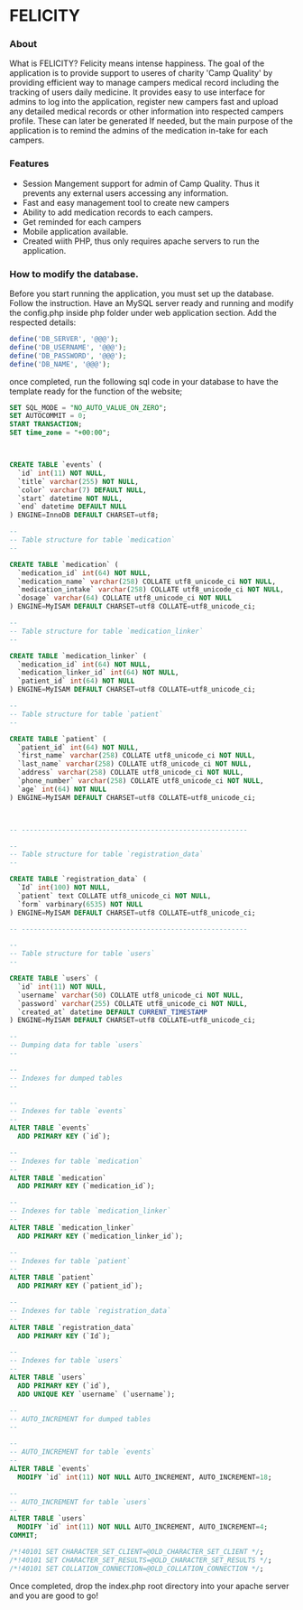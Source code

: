 # FELICITY

### About
What is FELICITY? Felicity means intense happiness. The goal of the application is to provide support to useres of charity 'Camp Quality' by providing efficient way to manage campers medical record including the tracking of users daily medicine. It provides easy to use interface for admins to log into the application, register new campers fast and upload any detailed medical records or other information into respected campers profile. These can later be generated If needed, but the main purpose of the application is to remind the admins of the medication in-take for each campers.

### Features

- Session Mangement support for admin of Camp Quality. Thus it prevents any external users accessing any information.
- Fast and easy management tool to create new campers
- Ability to add medication records to each campers.
- Get reminded for each campers
- Mobile application available. 
- Created wiith PHP, thus only requires apache servers to run the application.


### How to modify the database.

Before you start running the application, you must set up the database. Follow the instruction. Have an MySQL server ready and running and modify the config.php inside php folder under web application section. Add the respected details:

```php
define('DB_SERVER', '@@@');
define('DB_USERNAME', '@@@');
define('DB_PASSWORD', '@@@');
define('DB_NAME', '@@@');
```

once completed, run the following sql code in your database to have the template ready for the function of the website;

```sql
SET SQL_MODE = "NO_AUTO_VALUE_ON_ZERO";
SET AUTOCOMMIT = 0;
START TRANSACTION;
SET time_zone = "+00:00";



CREATE TABLE `events` (
  `id` int(11) NOT NULL,
  `title` varchar(255) NOT NULL,
  `color` varchar(7) DEFAULT NULL,
  `start` datetime NOT NULL,
  `end` datetime DEFAULT NULL
) ENGINE=InnoDB DEFAULT CHARSET=utf8;

--
-- Table structure for table `medication`
--

CREATE TABLE `medication` (
  `medication_id` int(64) NOT NULL,
  `medication_name` varchar(258) COLLATE utf8_unicode_ci NOT NULL,
  `medication_intake` varchar(258) COLLATE utf8_unicode_ci NOT NULL,
  `dosage` varchar(64) COLLATE utf8_unicode_ci NOT NULL
) ENGINE=MyISAM DEFAULT CHARSET=utf8 COLLATE=utf8_unicode_ci;

--
-- Table structure for table `medication_linker`
--

CREATE TABLE `medication_linker` (
  `medication_id` int(64) NOT NULL,
  `medication_linker_id` int(64) NOT NULL,
  `patient_id` int(64) NOT NULL
) ENGINE=MyISAM DEFAULT CHARSET=utf8 COLLATE=utf8_unicode_ci;

--
-- Table structure for table `patient`
--

CREATE TABLE `patient` (
  `patient_id` int(64) NOT NULL,
  `first_name` varchar(258) COLLATE utf8_unicode_ci NOT NULL,
  `last_name` varchar(258) COLLATE utf8_unicode_ci NOT NULL,
  `address` varchar(258) COLLATE utf8_unicode_ci NOT NULL,
  `phone_number` varchar(258) COLLATE utf8_unicode_ci NOT NULL,
  `age` int(64) NOT NULL
) ENGINE=MyISAM DEFAULT CHARSET=utf8 COLLATE=utf8_unicode_ci;



-- --------------------------------------------------------

--
-- Table structure for table `registration_data`
--

CREATE TABLE `registration_data` (
  `Id` int(100) NOT NULL,
  `patient` text COLLATE utf8_unicode_ci NOT NULL,
  `form` varbinary(6535) NOT NULL
) ENGINE=MyISAM DEFAULT CHARSET=utf8 COLLATE=utf8_unicode_ci;

-- --------------------------------------------------------

--
-- Table structure for table `users`
--

CREATE TABLE `users` (
  `id` int(11) NOT NULL,
  `username` varchar(50) COLLATE utf8_unicode_ci NOT NULL,
  `password` varchar(255) COLLATE utf8_unicode_ci NOT NULL,
  `created_at` datetime DEFAULT CURRENT_TIMESTAMP
) ENGINE=MyISAM DEFAULT CHARSET=utf8 COLLATE=utf8_unicode_ci;

--
-- Dumping data for table `users`
--

--
-- Indexes for dumped tables
--

--
-- Indexes for table `events`
--
ALTER TABLE `events`
  ADD PRIMARY KEY (`id`);

--
-- Indexes for table `medication`
--
ALTER TABLE `medication`
  ADD PRIMARY KEY (`medication_id`);

--
-- Indexes for table `medication_linker`
--
ALTER TABLE `medication_linker`
  ADD PRIMARY KEY (`medication_linker_id`);

--
-- Indexes for table `patient`
--
ALTER TABLE `patient`
  ADD PRIMARY KEY (`patient_id`);

--
-- Indexes for table `registration_data`
--
ALTER TABLE `registration_data`
  ADD PRIMARY KEY (`Id`);

--
-- Indexes for table `users`
--
ALTER TABLE `users`
  ADD PRIMARY KEY (`id`),
  ADD UNIQUE KEY `username` (`username`);

--
-- AUTO_INCREMENT for dumped tables
--

--
-- AUTO_INCREMENT for table `events`
--
ALTER TABLE `events`
  MODIFY `id` int(11) NOT NULL AUTO_INCREMENT, AUTO_INCREMENT=18;

--
-- AUTO_INCREMENT for table `users`
--
ALTER TABLE `users`
  MODIFY `id` int(11) NOT NULL AUTO_INCREMENT, AUTO_INCREMENT=4;
COMMIT;

/*!40101 SET CHARACTER_SET_CLIENT=@OLD_CHARACTER_SET_CLIENT */;
/*!40101 SET CHARACTER_SET_RESULTS=@OLD_CHARACTER_SET_RESULTS */;
/*!40101 SET COLLATION_CONNECTION=@OLD_COLLATION_CONNECTION */;

```

Once completed, drop the index.php root directory into your apache server and you are good to go!
